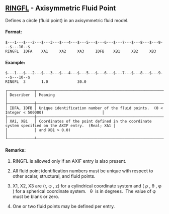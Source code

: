 ## [RINGFL](https://help.hexagonmi.com/bundle/MSC_Nastran_2022.4/page/Nastran_Combined_Book/qrg/bulkqrs/TOC.RINGFL.xhtml) - Axisymmetric Fluid Point

Defines a circle (fluid point) in an axisymmetric fluid model.

#### Format:

```nastran
$---1---$---2---$---3---$---4---$---5---$---6---$---7---$---8---$---9---$---10--$
RINGFL  IDFA    XA1     XA2     XA3     IDFB    XB1     XB2     XB3             
```
#### Example:

```nastran
$---1---$---2---$---3---$---4---$---5---$---6---$---7---$---8---$---9---$---10--$
RINGFL  3       1.0             30.0                                            
```
```text
┌────────────┬────────────────────────────────────────────────────────────────────────────────────────────────────┐
│ Describer  │ Meaning                                                                                            │
├────────────┼────────────────────────────────────────────────────────────────────────────────────────────────────┤
│ IDFA, IDFB │ Unique identification number of the fluid points.  (0 < Integer < 500000)                          │
├────────────┼────────────────────────────────────────────────────────────────────────────────────────────────────┤
│ XAi, XBi   │ Coordinates of the point defined in the coordinate system specified on the AXIF entry.  (Real; XA1 │
│            │ and XB1 > 0.0)                                                                                     │
└────────────┴────────────────────────────────────────────────────────────────────────────────────────────────────┘
```
#### Remarks:

1. RINGFL is allowed only if an AXIF entry is also present.

2. All fluid point identification numbers must be unique with respect to other scalar, structural, and fluid points.

3. X1, X2, X3 are (r,  φ , z) for a cylindrical coordinate system and ( ρ ,  θ ,  φ ) for a spherical coordinate system.   θ  is in degrees.  The value of  φ  must be blank or zero.

4. One or two fluid points may be defined per entry.

